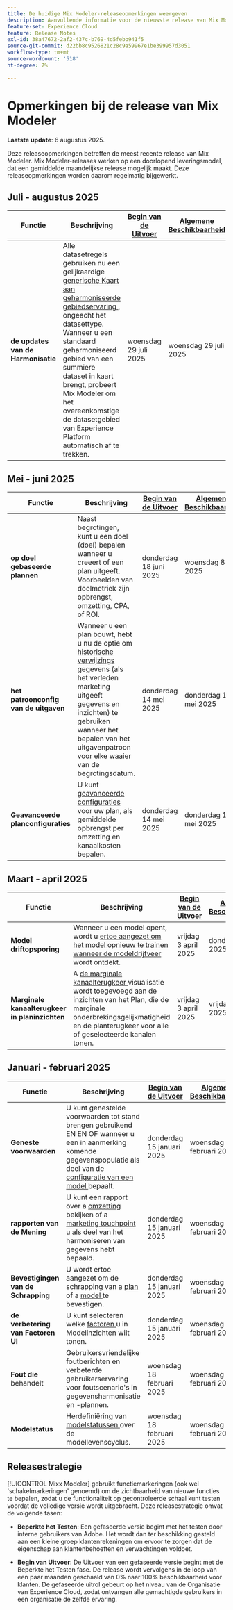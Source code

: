 ```yaml
---
title: De huidige Mix Modeler-releaseopmerkingen weergeven
description: Aanvullende informatie voor de nieuwste release van Mix Modeler
feature-set: Experience Cloud
feature: Release Notes
exl-id: 38a47672-2af2-437c-b769-4d5febb941f5
source-git-commit: d22bb8c9526821c28c9a59967e1be399957d3051
workflow-type: tm+mt
source-wordcount: '518'
ht-degree: 7%

---
```


# Opmerkingen bij de release van Mix Modeler

**Laatste update**: 6 augustus 2025.

Deze releaseopmerkingen betreffen de meest recente release van Mix Modeler. Mix Modeler-releases werken op een doorlopend leveringsmodel, dat een gemiddelde maandelijkse release mogelijk maakt. Deze releaseopmerkingen worden daarom regelmatig bijgewerkt.



## Juli - augustus 2025

| Functie | Beschrijving | [ Begin van de Uitvoer ](#release-strategy) | [ Algemene Beschikbaarheid ](#release-strategy) |
|---|---|---|---|
| **de updates van de Harmonisatie** | Alle datasetregels gebruiken nu een gelijkaardige [ generische Kaart aan geharmoniseerde gebiedservaring ](/help/harmonize-data/dataset-rules.md), ongeacht het datasettype. Wanneer u een standaard geharmoniseerd gebied van een summiere dataset in kaart brengt, probeert Mix Modeler om het overeenkomstige de datasetgebied van Experience Platform automatisch af te trekken. | woensdag 29 juli 2025 | woensdag 29 juli 2025 |


## Mei - juni 2025

| Functie | Beschrijving | [ Begin van de Uitvoer ](#release-strategy) | [ Algemene Beschikbaarheid ](#release-strategy) |
|---|---|---|---|
| **op doel gebaseerde plannen** | Naast begrotingen, kunt u een doel (doel) bepalen wanneer u [ ](/help/plans/build.md) creeert of [ ](/help/plans/insights.md#edit-plan) een plan uitgeeft. Voorbeelden van doelmetriek zijn opbrengst, omzetting, CPA, of ROI. | donderdag 18 juni 2025 | woensdag 8 juli 2025 |
| **het patroonconfig van de uitgaven** | Wanneer u een plan bouwt, hebt u nu de optie om [ historische verwijzings ](/help/plans/build.md) gegevens (als het verleden marketing uitgeeft gegevens en inzichten) te gebruiken wanneer het bepalen van het uitgavenpatroon voor elke waaier van de begrotingsdatum. | donderdag 14 mei 2025 | donderdag 14 mei 2025 |
| **Geavanceerde planconfiguraties** | U kunt [ geavanceerde configuraties ](/help/plans/build.md) voor uw plan, als gemiddelde opbrengst per omzetting en kanaalkosten bepalen. | donderdag 14 mei 2025 | donderdag 14 mei 2025 |

## Maart - april 2025

| Functie | Beschrijving | [ Begin van de Uitvoer ](#release-strategy) | [ Algemene Beschikbaarheid ](#release-strategy) |
|---|---|---|---|
| **Model driftopsporing** | Wanneer u een model opent, wordt u [ ertoe aangezet om het model opnieuw te trainen wanneer de modeldrijfveer ](/help/models/insights.md#model-drift) wordt ontdekt. | vrijdag 3 april 2025 | donderdag 7 mei 2025 |
| **Marginale kanaalterugkeer in planinzichten** | A [ de marginale kanaalterugkeer ](/help/plans/insights.md#marginal-channel-return) visualisatie wordt toegevoegd aan de inzichten van het Plan, die de marginale onderbrekingsgelijkmatigheid en de planterugkeer voor alle of geselecteerde kanalen tonen. | vrijdag 3 april 2025 | vrijdag 24 april 2025 |


## Januari - februari 2025

| Functie | Beschrijving | [ Begin van de Uitvoer ](#release-strategy) | [ Algemene Beschikbaarheid ](#release-strategy) |
|---|---|---|---|
| **Geneste voorwaarden** | U kunt genestelde voorwaarden tot stand brengen gebruikend EN EN OF wanneer u een in aanmerking komende gegevenspopulatie als deel van de [ configuratie van een model ](/help/models/build.md#configure) bepaalt. | donderdag 15 januari 2025 | woensdag 18 februari 2025 |
| **rapporten van de Mening** | U kunt een rapport over a [ omzetting ](/help/harmonize-data/conversions.md#view-report) bekijken of a [ marketing touchpoint ](/help/harmonize-data/marketing-touchpoints.md#view-report) u als deel van het harmoniseren van gegevens hebt bepaald. | donderdag 15 januari 2025 | woensdag 18 februari 2025 |
| **Bevestigingen van de Schrapping** | U wordt ertoe aangezet om de schrapping van a [ plan ](/help/plans/overview.md#delete-plans) of a [ model ](/help/models/overview.md#delete-models) te bevestigen. | donderdag 15 januari 2025 | woensdag 18 februari 2025 |
| **de verbetering van Factoren UI** | U kunt selecteren welke [ factoren ](/help/models/insights.md#factors-beta) u in Modelinzichten wilt tonen. | donderdag 15 januari 2025 | woensdag 18 februari 2025 |
| **Fout die** behandelt | Gebruikersvriendelijke foutberichten en verbeterde gebruikerservaring voor foutscenario&#39;s in gegevensharmonisatie en -plannen. | woensdag 18 februari 2025 | woensdag 18 februari 2025 |
| **Modelstatus** | Herdefiniëring van [ modelstatussen ](/help/models/overview.md#manage-models) over de modellevenscyclus. | woensdag 18 februari 2025 | woensdag 18 februari 2025 |


## Releasestrategie

[!UICONTROL Mixx Modeler] gebruikt functiemarkeringen (ook wel &#39;schakelmarkeringen&#39; genoemd) om de zichtbaarheid van nieuwe functies te bepalen, zodat u de functionaliteit op gecontroleerde schaal kunt testen voordat de volledige versie wordt uitgebracht. Deze releasestrategie omvat de volgende fasen:

* **Beperkte het Testen**: Een gefaseerde versie begint met het testen door interne gebruikers van Adobe. Het wordt dan ter beschikking gesteld aan een kleine groep klantenrekeningen om ervoor te zorgen dat de eigenschap aan klantenbehoeften en verwachtingen voldoet.

* **Begin van Uitvoer**: De Uitvoer van een gefaseerde versie begint met de Beperkte het Testen fase. De release wordt vervolgens in de loop van een paar maanden geschaald van 0% naar 100% beschikbaarheid voor klanten. De gefaseerde uitrol gebeurt op het niveau van de Organisatie van Experience Cloud, zodat ontvangen alle gemachtigde gebruikers in een organisatie de zelfde ervaring.
